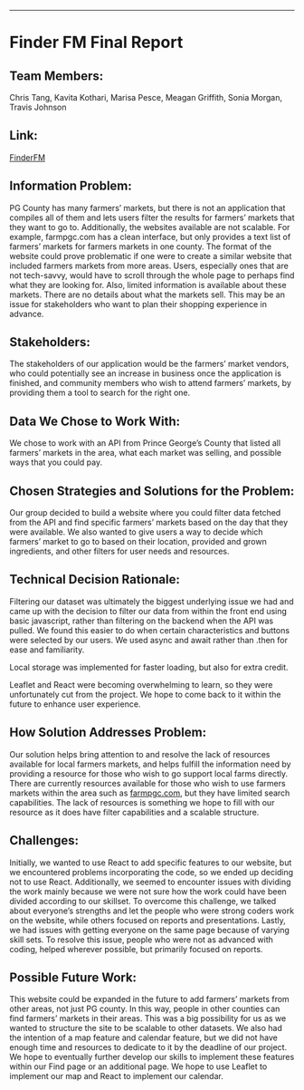 ----------------------------------------------------------------------------------------------------------------
# Finder FM Final Report
## Team Members: 
 Chris Tang, Kavita Kothari, Marisa Pesce, Meagan Griffith, Sonia Morgan, Travis Johnson

## Link: 
[FinderFM](https://finderfm.netlify.com/)

## Information Problem: 
PG County has many farmers’ markets, but there is not an application that compiles all of them and lets users filter the results for farmers’ markets that they want to go to. Additionally, the websites available are not scalable. For example, farmpgc.com has a clean interface, but only provides a text list of farmers’ markets for farmers markets in one county. The format of the website could prove problematic if one were to create a similar website that included farmers markets from more areas. Users, especially ones that are not tech-savvy, would have to scroll through the whole page to perhaps find what they are looking for. Also, limited information is available about these markets. There are no details about what the markets sell. This may be an issue for stakeholders who want to plan their shopping experience in advance.

## Stakeholders: 
The stakeholders of our application would be the farmers’ market vendors, who could potentially see an increase in business once the application is finished, and community members who wish to attend farmers’ markets, by providing them a tool to search for the right one. 

## Data We Chose to Work With: 
We chose to work with an API from Prince George’s County that listed all farmers’ markets in the area, what each market was selling, and possible ways that you could pay. 

## Chosen Strategies and Solutions for the Problem: 
Our group decided to build a website where you could filter data fetched from the API and find specific farmers’ markets based on the day that they were available. We also wanted to give users a way to decide which farmers’ market to go to based on their location, provided and grown ingredients, and other filters for user needs and resources.

## Technical Decision Rationale:
Filtering our dataset was ultimately the biggest underlying issue we had and came up with the decision to filter our data from within the front end using basic javascript, rather than filtering on the backend when the API was pulled. We found this easier to do when certain characteristics and buttons were selected by our users. We used async and await rather than .then for ease and familiarity.

Local storage was implemented for faster loading, but also for extra credit.

Leaflet and React were becoming overwhelming to learn, so they were unfortunately cut from the project. We hope to come back to it within the future to enhance user experience.


## How Solution Addresses Problem:
Our solution helps bring attention to and resolve the lack of resources available for local farmers markets, and helps fulfill the information need by providing a resource for those who wish to go support local farms directly. There are currently resources available for those who wish to use farmers markets within the area such as [farmpgc.com](farmpgc.com), but they have limited search capabilities. The lack of resources is something we hope to fill with our resource as it does have filter capabilities and a scalable structure. 

## Challenges:
Initially, we wanted to use React to add specific features to our website, but we encountered problems incorporating the code, so we ended up deciding not to use React. Additionally, we seemed to encounter issues with dividing the work mainly because we were not sure how the work could have been divided according to our skillset. To overcome this challenge, we talked about everyone’s strengths and let the people who were strong coders work on the website, while others focused on reports and presentations. Lastly, we had issues with getting everyone on the same page because of varying skill sets. To resolve this issue, people who were not as advanced with coding, helped wherever possible, but primarily focused on reports. 

## Possible Future Work:
This website could be expanded in the future to add farmers’ markets from other areas, not just PG county. In this way, people in other counties can find farmers’ markets in their areas. This was a big possibility for us as we wanted to structure the site to be scalable to other datasets. We also had the intention of a map feature and calendar feature, but we did not have enough time and resources to dedicate to it by the deadline of our project. We hope to eventually further develop our skills to implement these features within our Find page or an additional page. We hope to use Leaflet to implement our map and React to implement our calendar.